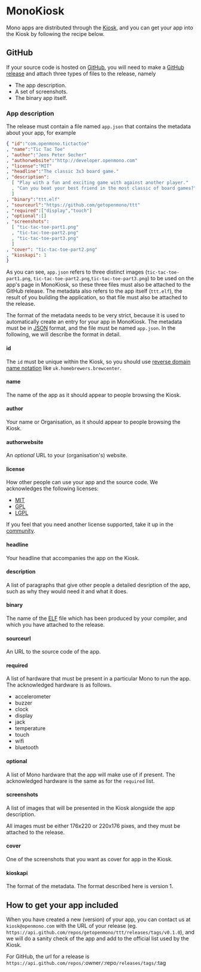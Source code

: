 # MonoKiosk

Mono apps are distributed through the [Kiosk](http://monokiosk.com), and you
can get your app into the Kiosk by following the recipe below.

## GitHub

If your source code is hosted on [GitHub](https://github.com), you will need to
make a [GitHub release](https://help.github.com/articles/creating-releases/)
and attach three types of files to the release, namely

- The app description.
- A set of screenshots.
- The binary app itself.

### App description

The release must contain a file named `app.json` that contains the metadata
about your app, for example

```json
{ "id":"com.openmono.tictactoe"
, "name":"Tic Tac Toe"
, "author":"Jens Peter Secher"
, "authorwebsite":"http://developer.openmono.com"
, "license":"MIT"
, "headline":"The classic 3x3 board game."
, "description":
  [ "Play with a fun and exciting game with against another player."
  , "Can you beat your best friend in the most classic of board games?"
  ]
, "binary":"ttt.elf"
, "sourceurl":"https://github.com/getopenmono/ttt"
, "required":["display","touch"]
, "optional":[]
, "screenshots":
  [ "tic-tac-toe-part1.png"
  , "tic-tac-toe-part2.png"
  , "tic-tac-toe-part3.png"
  ]
, "cover": "tic-tac-toe-part2.png"
, "kioskapi": 1
}
```
As you can see, `app.json` refers to three distinct images (`tic-tac-toe-part1.png`,
`tic-tac-toe-part2.png`,`tic-tac-toe-part3.png`) to be used on the app's page
in MonoKiosk, so these three files must also be attached to the GitHub release.
The metadata also refers to the app itself (`ttt.elf`), the result of you building
the application, so that file must also be attached to the release.

The format of the  metadata needs to be very strict, because it is used to
automatically create an entry for your app in MonoKiosk.  The metadata must
be in [JSON](http://json.org) format, and the file must be named `app.json`.
In the following, we will describe the format in detail.

#### id

The `id` must be unique within the Kiosk, so you should use [reverse domain name notation](https://en.wikipedia.org/wiki/Reverse_domain_name_notation) like `uk.homebrewers.brewcenter`.

#### name

The name of the app as it should appear to people browsing the Kiosk.

#### author

Your name or Organisation, as it should appear to people browsing the Kiosk.

#### authorwebsite

An *optional* URL to your (organisation's) website.

#### license

How other people can use your app and the source code.  We acknowledges the
following licenses:

- [MIT](https://opensource.org/licenses/MIT)
- [GPL](http://www.gnu.org/licenses/gpl-3.0.html)
- [LGPL](http://www.gnu.org/licenses/lgpl-3.0.html)

If you feel that you need another license supported, take it up in the
[community](http://community.openmono.com).

#### headline

Your headline that accompanies the app on the Kiosk.

#### description

A list of paragraphs that give other people a detailed desription of
the app, such as why they would need it and what it does.

#### binary

The name of the [ELF](https://en.wikipedia.org/wiki/Executable_and_Linkable_Format)
file which has been produced by your compiler, and which you have attached to
the release.

#### sourceurl

An URL to the source code of the app.

#### required

A list of hardware that must be present in a particular Mono to run the app.
The acknowledged hardware is as follows.

- accelerometer
- buzzer
- clock
- display
- jack
- temperature
- touch
- wifi
- bluetooth

#### optional

A list of Mono hardware that the app will make use of if present.
The acknowledged hardware is the same as for the `required` list.

#### screenshots

A list of images that will be presented in the Kiosk alongside the app
description.

All images must be either 176x220 or 220x176 pixes, and they must be attached
to the release.

#### cover

One of the screenshots that you want as cover for app in the Kiosk.

#### kioskapi

The format of the metadata.  The format described here is version 1.

## How to get your app included

When you have created a new (version) of your app, you can contact us
at `kiosk@openmono.com` with the URL of your release (eg.
`https://api.github.com/repos/getopenmono/ttt/releases/tags/v0.1.0`),
and we will do a sanity check of the app and add to the official list
used by the Kiosk.

For GitHub, the url for a release is `https://api.github.com/repos/`:owner`/`:repo`/releases/tags/`:tag
